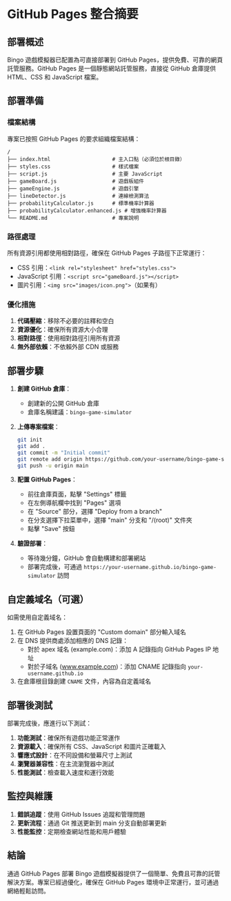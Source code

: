 # GitHub Pages 整合摘要

## 部署概述

Bingo 遊戲模擬器已配置為可直接部署到 GitHub Pages，提供免費、可靠的網頁託管服務。GitHub Pages 是一個靜態網站託管服務，直接從 GitHub 倉庫提供 HTML、CSS 和 JavaScript 檔案。

## 部署準備

### 檔案結構

專案已按照 GitHub Pages 的要求組織檔案結構：

```
/
├── index.html                    # 主入口點（必須位於根目錄）
├── styles.css                    # 樣式檔案
├── script.js                     # 主要 JavaScript
├── gameBoard.js                  # 遊戲板組件
├── gameEngine.js                 # 遊戲引擎
├── lineDetector.js               # 連線檢測算法
├── probabilityCalculator.js      # 標準機率計算器
├── probabilityCalculator.enhanced.js # 增強機率計算器
└── README.md                     # 專案說明
```

### 路徑處理

所有資源引用都使用相對路徑，確保在 GitHub Pages 子路徑下正常運行：

- CSS 引用：`<link rel="stylesheet" href="styles.css">`
- JavaScript 引用：`<script src="gameBoard.js"></script>`
- 圖片引用：`<img src="images/icon.png">`（如果有）

### 優化措施

1. **代碼壓縮**：移除不必要的註釋和空白
2. **資源優化**：確保所有資源大小合理
3. **相對路徑**：使用相對路徑引用所有資源
4. **無外部依賴**：不依賴外部 CDN 或服務

## 部署步驟

1. **創建 GitHub 倉庫**：
   - 創建新的公開 GitHub 倉庫
   - 倉庫名稱建議：`bingo-game-simulator`

2. **上傳專案檔案**：
   ```bash
   git init
   git add .
   git commit -m "Initial commit"
   git remote add origin https://github.com/your-username/bingo-game-simulator.git
   git push -u origin main
   ```

3. **配置 GitHub Pages**：
   - 前往倉庫頁面，點擊 "Settings" 標籤
   - 在左側導航欄中找到 "Pages" 選項
   - 在 "Source" 部分，選擇 "Deploy from a branch"
   - 在分支選擇下拉菜單中，選擇 "main" 分支和 "/(root)" 文件夾
   - 點擊 "Save" 按鈕

4. **驗證部署**：
   - 等待幾分鐘，GitHub 會自動構建和部署網站
   - 部署完成後，可通過 `https://your-username.github.io/bingo-game-simulator` 訪問

## 自定義域名（可選）

如需使用自定義域名：

1. 在 GitHub Pages 設置頁面的 "Custom domain" 部分輸入域名
2. 在 DNS 提供商處添加相應的 DNS 記錄：
   - 對於 apex 域名 (example.com)：添加 A 記錄指向 GitHub Pages IP 地址
   - 對於子域名 (www.example.com)：添加 CNAME 記錄指向 `your-username.github.io`
3. 在倉庫根目錄創建 `CNAME` 文件，內容為自定義域名

## 部署後測試

部署完成後，應進行以下測試：

1. **功能測試**：確保所有遊戲功能正常運作
2. **資源載入**：確保所有 CSS、JavaScript 和圖片正確載入
3. **響應式設計**：在不同設備和螢幕尺寸上測試
4. **瀏覽器兼容性**：在主流瀏覽器中測試
5. **性能測試**：檢查載入速度和運行效能

## 監控與維護

1. **錯誤追蹤**：使用 GitHub Issues 追蹤和管理問題
2. **更新流程**：通過 Git 推送更新到 main 分支自動部署更新
3. **性能監控**：定期檢查網站性能和用戶體驗

## 結論

通過 GitHub Pages 部署 Bingo 遊戲模擬器提供了一個簡單、免費且可靠的託管解決方案。專案已經過優化，確保在 GitHub Pages 環境中正常運行，並可通過網絡輕鬆訪問。